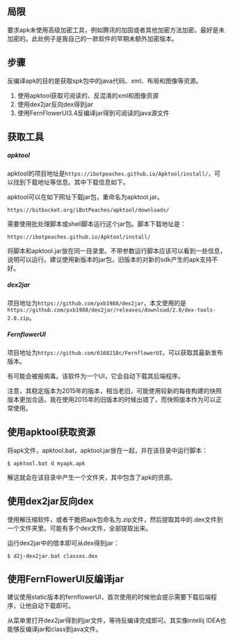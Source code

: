 ## 局限

要求apk未使用高级加密工具，例如腾讯的加固或者其他加密方法加密。最好是未加密的。此处例子是我自己的一款软件的早期未额外加密版本。

## 步骤

反编译apk的目的是获取spk包中的java代码、xml、布局和图像等资源。

1.  使用apktool获取可阅读的、反混淆的xml和图像资源
2.  使用dex2jar反向dex得到jar
3.  使用FernFlowerUI3.4反编译jar得到可阅读的java源文件

## 获取工具

##### apktool

apktool的项目地址是`https://ibotpeaches.github.io/Apktool/install/`，可以找到下载地址等信息。其中下载信息如下。

apktool可以在如下网址下载jar包，重命名为apktool.jar。

```
https://bitbucket.org/iBotPeaches/apktool/downloads/
```

需要使用批处理脚本或shell脚本运行这个jar包。脚本下载地址是：

```
https://ibotpeaches.github.io/Apktool/install/
```

将脚本和apktool.jar放在同一目录里。不带参数运行脚本应该可以看到一些信息，说明可以运行。建议使用新版本的jar包，旧版本的对新的sdk产生的apk支持不好。

##### dex2jar

项目地址为`https://github.com/pxb1988/dex2jar`，本文使用的是`https://github.com/pxb1988/dex2jar/releases/download/2.0/dex-tools-2.0.zip`。

##### FernflowerUI

项目地址为`https://github.com/6168218c/FernflowerUI`，可以获取其最新发布版本。

有可能会被报病毒。该软件为一个UI，它会自动下载其后端程序。

注意，其稳定版本为2015年的版本，相当老旧，可能使用较新的每夜构建的快照版本更加合适。我在使用2015年的旧版本的时候出错了，而快照版本作为可以正常使用。

## 使用apktool获取资源

将apk文件，apktool.bat，apktool.jar放在一起，并在该目录中运行脚本：

```shell
$ apktool.bat d myapk.apk
```

解这就会在该目录中产生一个文件夹，其中包含了apk的资源。

## 使用dex2jar反向dex

使用解压缩软件，或者干脆把apk包命名为.zip文件，然后提取其中的.dex文件到一个文件夹里。可能有多个dex文件，全部提取出来。

运行dex2jar中的借本即可从dex得到jar：

```shell
$ d2j-dex2jar.bat classes.dex
```

## 使用FernFlowerUI反编译jar

建议使用static版本的fernflowerUI，首次使用的时候他会提示需要下载后端程序，让他自动下载即可。

从菜单里打开dex2jar得到的jar文件，等待反编译完成即可。其实像intellij IDEA也能够反编译jar和class到java文件。
